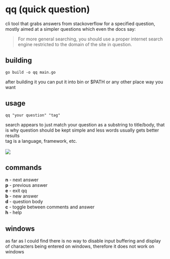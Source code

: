 # qq (quick question)
cli tool that grabs answers from stackoverflow for a specified question, mostly aimed at a simpler questions which even the docs say:
>For more general searching, you should use a proper internet search engine restricted to the domain of the site in question.
## building
    go build -o qq main.go
after building it you can put it into bin or $PATH or any other place way you want

## usage
~~~
qq "your question" "tag"
~~~
search appears to just match your question as a substring to title/body, that is why question should be kept simple and less words usually gets better results<br/>
tag is a language, framework, etc.<br/><br/>
<img src='https://s7.gifyu.com/images/f.gif'></img>

## commands
**n** - next answer <br/>
**p** - previous answer <br/>
**e** - exit qq <br/>
**b** - new answer <br/>
**d** - question body <br/>
**c** - toggle between comments and answer <br />
**h** - help <br/>

## windows
as far as I could find there is no way to disable input buffering and display of characters being entered on windows, therefore it does not work on windows